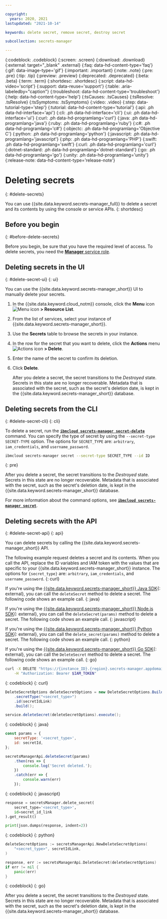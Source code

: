 ```yaml
---

copyright:
  years: 2020, 2021
lastupdated: "2021-10-14"

keywords: delete secret, remove secret, destroy secret

subcollection: secrets-manager

---
```


{:codeblock: .codeblock}
{:screen: .screen}
{:download: .download}
{:external: target="_blank" .external}
{:faq: data-hd-content-type='faq'}
{:gif: data-image-type='gif'}
{:important: .important}
{:note: .note}
{:pre: .pre}
{:tip: .tip}
{:preview: .preview}
{:deprecated: .deprecated}
{:beta: .beta}
{:term: .term}
{:shortdesc: .shortdesc}
{:script: data-hd-video='script'}
{:support: data-reuse='support'}
{:table: .aria-labeledby="caption"}
{:troubleshoot: data-hd-content-type='troubleshoot'}
{:help: data-hd-content-type='help'}
{:tsCauses: .tsCauses}
{:tsResolve: .tsResolve}
{:tsSymptoms: .tsSymptoms}
{:video: .video}
{:step: data-tutorial-type='step'}
{:tutorial: data-hd-content-type='tutorial'}
{:api: .ph data-hd-interface='api'}
{:cli: .ph data-hd-interface='cli'}
{:ui: .ph data-hd-interface='ui'}
{:curl: .ph data-hd-programlang='curl'}
{:java: .ph data-hd-programlang='java'}
{:ruby: .ph data-hd-programlang='ruby'}
{:c#: .ph data-hd-programlang='c#'}
{:objectc: .ph data-hd-programlang='Objective C'}
{:python: .ph data-hd-programlang='python'}
{:javascript: .ph data-hd-programlang='javascript'}
{:php: .ph data-hd-programlang='PHP'}
{:swift: .ph data-hd-programlang='swift'}
{:curl: .ph data-hd-programlang='curl'}
{:dotnet-standard: .ph data-hd-programlang='dotnet-standard'}
{:go: .ph data-hd-programlang='go'}
{:unity: .ph data-hd-programlang='unity'}
{:release-note: data-hd-content-type='release-note'}

# Deleting secrets
{: #delete-secrets}

You can use {{site.data.keyword.secrets-manager_full}} to delete a secret and its contents by using the console or service APIs.
{: shortdesc}

## Before you begin
{: #before-delete-secrets}

Before you begin, be sure that you have the required level of access. To delete secrets, you need the [**Manager** service role](/docs/secrets-manager?topic=secrets-manager-iam).

## Deleting secrets in the UI
{: #delete-secret-ui}
{: ui}

You can use the {{site.data.keyword.secrets-manager_short}} UI to manually delete your secrets.

1. In the {{site.data.keyword.cloud_notm}} console, click the **Menu** icon ![Menu icon](../icons/icon_hamburger.svg) **> Resource List**.
2. From the list of services, select your instance of {{site.data.keyword.secrets-manager_short}}.
3. Use the **Secrets** table to browse the secrets in your instance.
4. In the row for the secret that you want to delete, click the **Actions** menu ![Actions icon](../icons/actions-icon-vertical.svg) **> Delete**.
5. Enter the name of the secret to confirm its deletion.
6. Click **Delete**.

    After you delete a secret, the secret transitions to the _Destroyed_ state. Secrets in this state are no longer recoverable. Metadata that is associated with the secret, such as the secret's deletion date, is kept in the {{site.data.keyword.secrets-manager_short}} database.

## Deleting secrets from the CLI
{: #delete-secret-cli}
{: cli}

To delete a secret, run the [**`ibmcloud secrets-manager secret-delete`**](/docs/secrets-manager?topic=secrets-manager-cli-plugin-secrets-manager-cli#secrets-manager-cli-secret-delete-command) command. You can specify the type of secret by using the `--secret-type SECRET-TYPE` option. The options for `SECRET_TYPE` are: `arbitrary`, `iam_credentials`, and `username_password`.

```sh
ibmcloud secrets-manager secret --secret-type SECRET_TYPE --id ID
```
{: pre}

After you delete a secret, the secret transitions to the _Destroyed_ state. Secrets in this state are no longer recoverable. Metadata that is associated with the secret, such as the secret's deletion date, is kept in the {{site.data.keyword.secrets-manager_short}} database.

For more information about the command options, see [**`ibmcloud secrets-manager secret`**](/docs/secrets-manager?topic=secrets-manager-cli-plugin-secrets-manager-cli#secrets-manager-cli-secret-command).

## Deleting secrets with the API
{: #delete-secret-api}
{: api}


You can delete secrets by calling the {{site.data.keyword.secrets-manager_short}} API.

The following example request deletes a secret and its contents. When you call the API, replace the ID variables and IAM token with the values that are specific to your {{site.data.keyword.secrets-manager_short}} instance. The options for `{secret_type}` are: `arbitrary`, `iam_credentials`, and `username_password`.
{: curl}


If you're using the [{{site.data.keyword.secrets-manager_short}} Java SDK](https://github.com/IBM/secrets-manager-java-sdk){: external}, you can call the `deleteSecret` method to delete a secret. The following code shows an example call.
{: java}


If you're using the [{{site.data.keyword.secrets-manager_short}} Node.js SDK](https://github.com/IBM/secrets-manager-nodejs-sdk){: external}, you can call the `deleteSecret(params)` method to delete a secret. The following code shows an example call.
{: javascript}


If you're using the [{{site.data.keyword.secrets-manager_short}} Python SDK](https://github.com/IBM/secrets-manager-python-sdk){: external}, you can call the `delete_secret(params)` method to delete a secret. The following code shows an example call.
{: python}


If you're using the [{{site.data.keyword.secrets-manager_short}} Go SDK](https://github.com/IBM/secrets-manager-go-sdk){: external}, you can call the `DeleteSecret` method to delete a secret. The following code shows an example call.
{: go}

```bash
curl -X DELETE "https://{instance_ID}.{region}.secrets-manager.appdomain.cloud/api/v1/secrets/{secret_type}/{id}" \
    -H "Authorization: Bearer $IAM_TOKEN"
```
{: codeblock}
{: curl}

```java
DeleteSecretOptions deleteSecretOptions = new DeleteSecretOptions.Builder()
    .secretType("<secret_type>")
    .id(secretIdLink)
    .build();

service.deleteSecret(deleteSecretOptions).execute();
```
{: codeblock}
{: java}

```javascript
const params = {
    secretType: '<secret_type>',
    id: secretId,
};

secretsManagerApi.deleteSecret(params)
    .then(res => {
        console.log('Secret deleted.');
    })
    .catch(err => {
        console.warn(err)
    });
```
{: codeblock}
{: javascript}

```python
response = secretsManager.delete_secret(
    secret_type='<secret_type>',
    id=secret_id_link
).get_result()

print(json.dumps(response, indent=2))
```
{: codeblock}
{: python}

```go
deleteSecretOptions := secretsManagerApi.NewDeleteSecretOptions(
    "<secret_type>", secretIdLink,
)

response, err := secretsManagerApi.DeleteSecret(deleteSecretOptions)
if err != nil {
    panic(err)
}
```
{: codeblock}
{: go}

After you delete a secret, the secret transitions to the _Destroyed_ state. Secrets in this state are no longer recoverable. Metadata that is associated with the secret, such as the secret's deletion date, is kept in the {{site.data.keyword.secrets-manager_short}} database.



